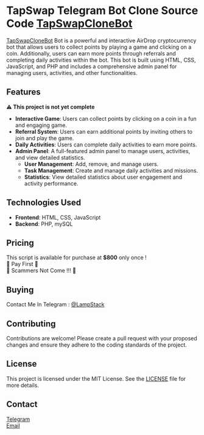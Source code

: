 # TapSwap Telegram Bot Clone Source Code [TapSwapCloneBot](https://t.me/TapSwapCloneBot)


[TapSwapCloneBot](https://t.me/TapSwapCloneBot) Bot is a powerful and interactive AirDrop cryptocurrency bot that allows users to collect points by playing a game and clicking on a coin. Additionally, users can earn more points through referrals and completing daily activities within the bot. This bot is built using HTML, CSS, JavaScript, and PHP and includes a comprehensive admin panel for managing users, activities, and other functionalities.

## Features

<b>⚠️ This project is not yet complete</b>
- **Interactive Game**: Users can collect points by clicking on a coin in a fun and engaging game.
- **Referral System**: Users can earn additional points by inviting others to join and play the game.
- **Daily Activities**: Users can complete daily activities to earn more points.
- **Admin Panel**: A full-featured admin panel to manage users, activities, and view detailed statistics.
  - **User Management**: Add, remove, and manage users.
  - **Task Management**: Create and manage daily activities and missions.
  - **Statistics**: View detailed statistics about user engagement and activity performance.


## Technologies Used

- **Frontend**: HTML, CSS, JavaScript
- **Backend**: PHP, mySQL

## Pricing

This script is available for purchase at **$800** only once !<br>
📛 Pay First 📛<br>
📛 Scammers Not Come !!! 📛

## Buying

Contact Me In Telegram : <a href="https://t.me/LampStack">@LampStack</a><br>

## Contributing

Contributions are welcome! Please create a pull request with your proposed changes and ensure they adhere to the coding standards of the project.

## License

This project is licensed under the MIT License. See the [LICENSE](LICENSE) file for more details.

## Contact

<a href="https://t.me/LampStack">Telegram</a><br>
<a href="mailto:xialop@outlook.com">Email</a>
